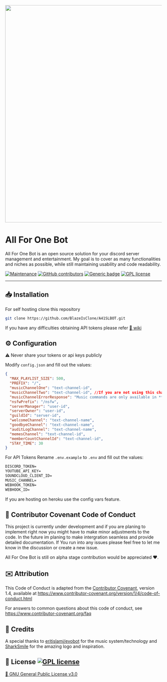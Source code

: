 <img src="https://cdn.discordapp.com/attachments/743697611810406471/807118146577891328/unknown.png"  width="700">

# **All For One Bot**

All For One Bot is an open source solution for your discord server management and entertainment. My goal is to cover as many functionalities and niches as possible, while still maintaining usability and code readability.

[![Maintenance](https://img.shields.io/badge/Maintained%3F-yes-green.svg)](https://github.com/BlazeIsClone/A41SLBOT/commits/master)
[![GitHub contributors](https://img.shields.io/github/contributors/Naereen/StrapDown.js.svg)](https://github.com/BlazeIsClone/A41SLBOT/graphs/contributors/)
[![Generic badge](https://img.shields.io/badge/Instructions-wiki-<COLOR>.svg)](https://github.com/BlazeIsClone/A41SLBOT/wiki/)
[![GPL license](https://img.shields.io/badge/License-GPL-blue.svg)](https://github.com/BlazeIsClone/A41SLBOT/blob/master/LICENSE.txt)

<hr>

## 📥 Installation

For self hosting clone this repository

```bash
git clone https://github.com/BlazeIsClone/A41SLBOT.git
```

If you have any difficulties obtaining API tokens please refer
[📄 wiki](https://github.com/BlazeIsClone/A41SLBOT/wiki)

## ⚙️ Configuration

⚠ Never share your tokens or api keys publicly 

Modify `config.json` and fill out the values:

```json
{
  "MAX_PLAYLIST_SIZE": 500,
  "PREFIX": "/",
  "musicChannelOne": "text-channel-id",
  "musicChannelTwo": "text-channel-id", //If you are not using this change the value to null
  "musicChannelErrorResponse": "Music commands are only available in **add-music** channel",
  "nsfwPrefix": "/nsfw",
  "serverManager": "user-id",
  "serverOwner": "user-id",
  "guildId": "server-id",
  "welcomeChannel": "text-channel-name",
  "goodbyeChannel": "text-channel-name",
  "auditLogChannel": "text-channel-name",
  "memesChannel": "text-channel-id",
  "memberCountChannelId": "text-channel-id",
  "STAY_TIME": 30
}
```
For API Tokens Rename `.env.example` to `.env` and fill out the values:

```markdown
DISCORD_TOKEN=
YOUTUBE_API_KEY=
SOUNDCLOUD_CLIENT_ID=
MUSIC_CHANNEL=
WEBHOOK_TOKEN=
WEBHOOK_ID=
```
If you are hosting on heroku use the config vars feature.

## 👏 Contributor Covenant Code of Conduct

This project is currently under development and if you are planing to implement right now you might have to make minor adjustments to the code. In the future im planing to make intergration seamless and provide detailed documentation. If You run into any issues please feel free to let me know in the discussion or create a new issue.

All For One Bot is still on alpha stage contribution would be appreciated ❤️.

## ✉️ Attribution

This Code of Conduct is adapted from the [Contributor Covenant][homepage], version 1.4,
available at https://www.contributor-covenant.org/version/1/4/code-of-conduct.html

[homepage]: https://www.contributor-covenant.org

For answers to common questions about this code of conduct, see
https://www.contributor-covenant.org/faq

## 💝 Credits
A special thanks to [eritislami/evobot](https://github.com/eritislami/evobot) for the music system/technology and [SharkSmile](https://github.com/sahaswin) for the amazing logo and inspiration.

## 📜 License [![GPL license](https://img.shields.io/badge/License-GPL-blue.svg)](https://github.com/BlazeIsClone/A41SLBOT/blob/master/LICENSE.txt)

[📄 GNU General Public License v3.0](https://github.com/BlazeIsClone/A41SLBOT/blob/master/LICENSE.txt)

